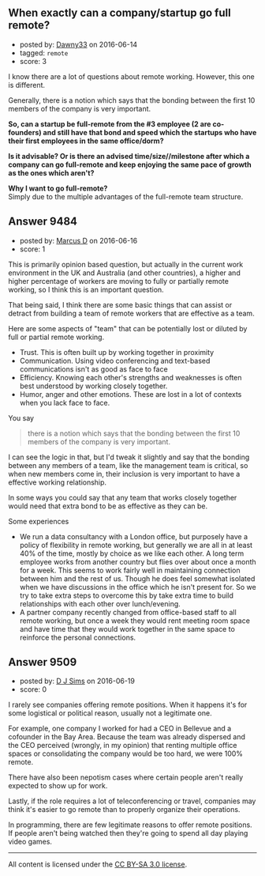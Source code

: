 ## When exactly can a company/startup go full remote?

- posted by: [Dawny33](https://stackexchange.com/users/6444670/dawny33) on 2016-06-14
- tagged: `remote`
- score: 3

I know there are a lot of questions about remote working. However, this one is different.

Generally, there is a notion which says that the bonding between the first 10 members of the company is very important.

**So, can a startup be full-remote from the #3 employee (2 are co-founders) and still have that bond and speed which the startups who have their first employees in the same office/dorm?**

**Is it advisable? Or is there an advised time/size//milestone after which a company can go full-remote and keep enjoying the same pace of growth as the ones which aren't?**

**Why I want to go full-remote?**
<br>Simply due to the multiple advantages of the full-remote team structure.


## Answer 9484

- posted by: [Marcus D](https://stackexchange.com/users/258531/marcus-d) on 2016-06-16
- score: 1

This is primarily opinion based question, but actually in the current work environment in the UK and Australia (and other countries), a higher and higher percentage of workers are moving to fully or partially remote working, so I think this is an important question.

That being said, I think there are some basic things that can assist or detract from building a team of remote workers that are effective as a team.

Here are some aspects of "team" that can be potentially lost or diluted by full or partial remote working.

 - Trust. This is often built up by working together in proximity
 - Communication. Using video conferencing and text-based communications isn't as good as face to face
 - Efficiency. Knowing each other's strengths and weaknesses is often best understood by working closely together.
 - Humor, anger and other emotions. These are lost in a lot of contexts when you lack face to face.

You say

> there is a notion which says that the bonding between the first 10 members of the company is very important.

I can see the logic in that, but I'd tweak it slightly and say that the bonding between any members of a team, like the management team is critical, so when new members come in, their inclusion is very important to have a effective working relationship.

In some ways you could say that any team that works closely together would need that extra bond to be as effective as they can be.

Some experiences

 - We run a data consultancy with a London office, but purposely have a policy of flexibility in remote working, but generally we are all in at least 40% of the time, mostly by choice as we like each other. A long term employee works from another country but flies over about once a month for a week. This seems to work fairly well in maintaining connection between him and the rest of us. Though he does feel somewhat isolated when we have discussions in the office which he isn't present for.  So we try to take extra steps to overcome this by take extra time to build relationships with each other over lunch/evening.
 - A partner company recently changed from office-based staff to all remote working, but once a week they would rent meeting room space and have time that they would work together in the same space to reinforce the personal connections.




## Answer 9509

- posted by: [D J Sims](https://stackexchange.com/users/7242000/d-j-sims) on 2016-06-19
- score: 0

I rarely see companies offering remote positions. When it happens it's for some  logistical or political reason, usually not a legitimate one.

For example, one company I worked for had a CEO in Bellevue and a cofounder in the Bay Area. Because the team was already dispersed and the CEO perceived (wrongly, in my opinion) that renting multiple office spaces or consolidating the company would be too hard, we were 100% remote. 

There have also been nepotism cases where certain people aren't really expected to show up for work.

Lastly, if the role requires a lot of teleconferencing or travel, companies may think it's easier to go remote than to properly organize their operations.

In programming, there are few legitimate reasons to offer remote positions. If people aren't being watched then they're going to spend all day playing video games.



---

All content is licensed under the [CC BY-SA 3.0 license](https://creativecommons.org/licenses/by-sa/3.0/).
